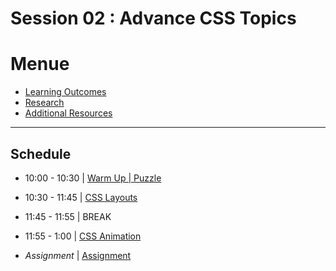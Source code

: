 
# Session 02 : Advance CSS Topics

# Menue 

* [Learning Outcomes](./learning-outcomes.md)
* [Research](./research-topics.md)
* [Additional Resources](./resources.md)

<hr />

## Schedule
 
- 10:00 - 10:30 | [Warm Up | Puzzle](./puzzle.md)

- 10:30 - 11:45 | [CSS Layouts](./layout.md)

- 11:45 - 11:55 | BREAK

- 11:55 - 1:00 | [CSS Animation](./transform.md)

- *Assignment*    | [Assignment](./assignment.md)

